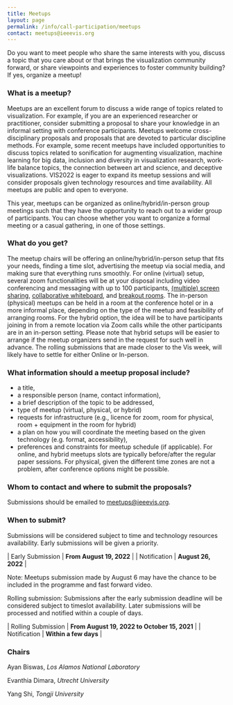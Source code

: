 ```yaml
---
title: Meetups
layout: page
permalink: /info/call-participation/meetups
contact: meetups@ieeevis.org
---
```


Do you want to meet people who share the same interests with you, discuss a topic that you care about or that brings the visualization community forward, or share viewpoints and experiences to foster community building? If yes, organize a meetup!

### What is a meetup?

Meetups are an excellent forum to discuss a wide range of topics related to visualization. For example, if you are an experienced researcher or practitioner, consider submitting a proposal to share your knowledge in an informal setting with conference participants. Meetups welcome cross-disciplinary proposals and proposals that are devoted to particular discipline methods. For example, some recent meetups have included opportunities to discuss topics related to sonification for augmenting visualization, machine learning for big data, inclusion and diversity in visualization research, work-life balance topics, the connection between art and science, and deceptive visualizations. VIS2022  is eager to expand its meetup sessions and will consider proposals given technology resources and time availability. All meetups are public and open to everyone.

This year, meetups can be organized as online/hybrid/in-person group meetings such that they have the opportunity to reach out to a wider group of participants. You can choose whether you want to organize a formal meeting or a casual gathering, in one of those settings. 



### What do you get?

The meetup chairs will be offering an online/hybrid/in-person setup that fits your needs, finding a time slot, advertising the meetup via social media, and making sure that everything runs smoothly. For online (virtual) setup, several zoom functionalities will be at your disposal including video conferencing and messaging with up to 100 participants, [(multiple) screen sharing](https://support.zoom.us/hc/en-us/articles/115000424286-Sharing-multiple-screens-simultaneously), [collaborative whiteboard](https://support.zoom.us/hc/en-us/articles/205677665-Sharing-a-whiteboard), and [breakout rooms](https://support.zoom.us/hc/en-us/articles/206476093-Enabling-breakout-rooms). The in-person (physical) meetups can be held in a room at the conference hotel or in a more informal place, depending on the type of the meetup and feasibility of arranging rooms. For the hybrid option, the idea will be to have participants joining in from a remote location via Zoom calls while the other participants are in an in-person setting. Please note that hybrid setups will be easier to arrange if the meetup organizers send in the request for such well in advance. The rolling submissions that are made closer to the Vis week, will likely have to settle for either Online or In-person. 



### What information should a meetup proposal include?

* a title,
* a responsible person (name, contact information),
* a brief description of the topic to be addressed,
* type of meetup (virtual, physical, or hybrid)
* requests for infrastructure (e.g., licence for zoom, room for physical, room + equipment in the room for hybrid)  
* a plan on how you will coordinate the meeting based on the given technology (e.g. format, accessibility),
* preferences and constraints for meetup schedule (if applicable).  For online, and hybrid  meetups slots are typically  before/after the regular paper sessions. For physical, given the different time zones are not a problem, after conference options might be possible.


### Whom to contact and where to submit the proposals?

Submissions should be emailed to
[meetups@ieeevis.org](mailto:meetups@ieeevis.org).

### When to submit?



Submissions will be considered subject to time and technology resources availability. Early submissions will be given a priority.

| Early  Submission | **From August 19, 2022** | 
| Notification |  **August 26, 2022** |

Note: Meetups submission made by August 6 may have the chance to be included in the programme and fast forward video.

Rolling submission: Submissions after the early submission deadline will be considered subject to timeslot availability. Later submissions will be processed and notified within a couple of days.


| Rolling Submission | **From August 19, 2022 to October 15, 2021** | 
| Notification | **Within a few days** |



### Chairs

Ayan Biswas, *Los Alamos National Laboratory*

Evanthia Dimara, *Utrecht University*

Yang Shi, *Tongji University*


